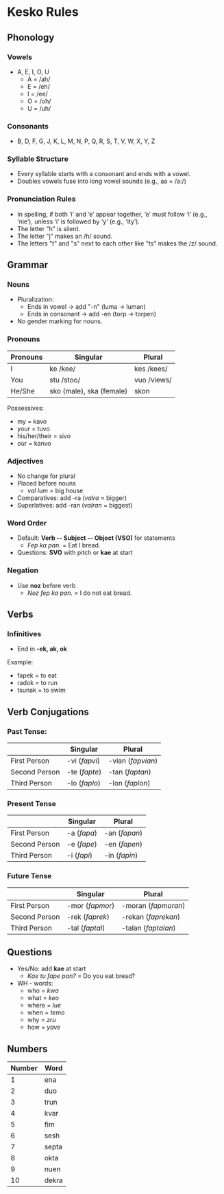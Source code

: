 # Kesko Rules

## Phonology
### Vowels
- A, E, I, O, U
  - A = /ah/
  - E = /eh/
  - I = /ee/
  - O = /oh/
  - U = /uh/ 

### Consonants
- B, D, F, G, J, K, L, M, N, P, Q, R, S, T, V, W, X, Y, Z

### Syllable Structure
- Every syllable starts with a consonant and ends with a vowel.
- Doubles vowels fuse into long vowel sounds (e.g., aa = /a:/)

### Pronunciation Rules
- In spelling, if both ‘i’ and ‘e’ appear together, ‘e’ must follow ‘i’ (e.g., ‘nie’), unless ‘i’ is followed by ‘y’ (e.g., ‘ity’).
- The letter "h" is silent.
- The letter "j" makes an /h/ sound.
- The letters "t" and "s" next to each other like "ts" makes the /z/ sound.

## Grammar
### Nouns
- Pluralization:
  - Ends in vowel → add "-n" (luma → luman)
  - Ends in consonant → add -en (torp → torpen)
- No gender marking for nouns.

### Pronouns
| Pronouns | Singular                 | Plural      |
|----------|--------------------------|-------------|
| I        | ke /kee/                 | kes /kees/  |
| You      | stu /stoo/               | vuo /views/ |
| He/She   | sko (male), ska (female) | skon        |

Possessives:
- my = kavo
- your = tuvo
- his/her/their = sivo
- our = kanvo

### Adjectives
- No change for plural
- Placed before nouns
  - _val lum_ = big house
- Comparatives: add -ra (_valra_ = bigger)
- Superlatives: add -ran (_valran_ = biggest)

### Word Order
- Default: **Verb -- Subject -- Object (VSO)** for statements
  - _Fep ka pan._ = Eat I bread.
- Questions: **SVO** with pitch or **kae** at start

### Negation
- Use **noz** before verb
  - _Noz fep ka pan._ = I do not eat bread. 

## Verbs
### Infinitives
- End in **-ek, ak, ok**

Example:
- fapek = to eat
- radok = to run
- tsunak = to swim

## Verb Conjugations
### Past Tense:
|               | Singular                              | Plural                                     |
|---------------|---------------------------------------|--------------------------------------------|
| First Person  | -vi (_fapvi_)                         | -vian (_fapvian_)                          |
| Second Person | -te (_fapte_)                         | -tan (_faptan_)                            |
| Third Person  | -lo (_faplo_)                         | -lon (_faplon_)                            |

### Present Tense
|               | Singular                    | Plural                                     |
|---------------|-----------------------------|--------------------------------------------|
| First Person  | -a (_fapa_)                 | -an (_fapan_)                              |
| Second Person | -e (_fape_)                 | -en (_fapen_)                              |
| Third Person  | -i (_fapi_)                 | -in (_fapin_)                              |

### Future Tense
|               | Singular                            | Plural                                   |
|---------------|-------------------------------------|------------------------------------------|
| First Person  | -mor (_fapmor_)                     | -moran (_fapmoran_)                     |
| Second Person | -rek (_faprek_)                     | -rekan (_faprekan_)                     |
| Third Person  | -tal (_faptal_)                     | -talan (_faptalan_)                     |

## Questions
- Yes/No: add **kae** at start
  - _Kae tu fape pan?_ = Do you eat bread?
- WH - words:
  - who = _kwa_
  - what = _keo_
  - where = _lue_
  - when = _temo_
  - why = _zru_
  - how = _yave_

## Numbers
| Number | Word  |
|--------|-------|
| 1      | ena   |
| 2      | duo   |
| 3      | trun  |
| 4      | kvar  |
| 5      | fim   |
| 6      | sesh  |
| 7      | septa |
| 8      | okta  |
| 9      | nuen  |
| 10     | dekra |
